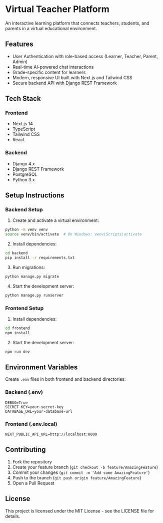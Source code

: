 # Virtual Teacher Platform

An interactive learning platform that connects teachers, students, and parents in a virtual educational environment.

## Features

- User Authentication with role-based access (Learner, Teacher, Parent, Admin)
- Real-time AI-powered chat interactions
- Grade-specific content for learners
- Modern, responsive UI built with Next.js and Tailwind CSS
- Secure backend API with Django REST Framework

## Tech Stack

### Frontend
- Next.js 14
- TypeScript
- Tailwind CSS
- React

### Backend
- Django 4.x
- Django REST Framework
- PostgreSQL
- Python 3.x

## Setup Instructions

### Backend Setup

1. Create and activate a virtual environment:
```bash
python -m venv venv
source venv/bin/activate  # On Windows: venv\Scripts\activate
```

2. Install dependencies:
```bash
cd backend
pip install -r requirements.txt
```

3. Run migrations:
```bash
python manage.py migrate
```

4. Start the development server:
```bash
python manage.py runserver
```

### Frontend Setup

1. Install dependencies:
```bash
cd frontend
npm install
```

2. Start the development server:
```bash
npm run dev
```

## Environment Variables

Create `.env` files in both frontend and backend directories:

### Backend (.env)
```
DEBUG=True
SECRET_KEY=your-secret-key
DATABASE_URL=your-database-url
```

### Frontend (.env.local)
```
NEXT_PUBLIC_API_URL=http://localhost:8000
```

## Contributing

1. Fork the repository
2. Create your feature branch (`git checkout -b feature/AmazingFeature`)
3. Commit your changes (`git commit -m 'Add some AmazingFeature'`)
4. Push to the branch (`git push origin feature/AmazingFeature`)
5. Open a Pull Request

## License

This project is licensed under the MIT License - see the LICENSE file for details. 